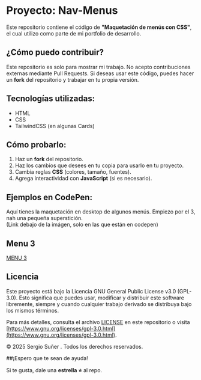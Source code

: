 #  Proyecto: Nav-Menus

Este repositorio contiene el código de **"Maquetación de menús con CSS"**, el cual utilizo como parte de mi portfolio de desarrollo.

## ¿Cómo puedo contribuir?

Este repositorio es solo para mostrar mi trabajo. No acepto contribuciones externas mediante Pull Requests. Si deseas usar este código, puedes hacer un **fork** del repositorio y trabajar en tu propia versión.

## Tecnologías utilizadas:

- HTML
- CSS
- TailwindCSS (en algunas Cards)

## Cómo probarlo:

1. Haz un **fork** del repositorio.
2. Haz los cambios que desees en tu copia para usarlo en tu proyecto.
3. Cambia reglas **CSS** (colores, tamaño, fuentes).
4. Agrega interactividad con **JavaScript** (si es necesario).


## Ejemplos en CodePen:

Aquí tienes la maquetación en desktop de algunos menús. Empiezo por el 3, nah una pequeña superstición.  
(Link debajo de la imágen, solo en las que están en codepen)


## Menu 3 
[MENU 3](https://codepen.io/Ser2310/pen/YPzBOYz)

## Licencia

Este proyecto está bajo la Licencia GNU General Public License v3.0 (GPL-3.0). 
Esto significa que puedes usar, modificar y distribuir este software libremente, 
siempre y cuando cualquier trabajo derivado se distribuya bajo los mismos términos.

Para más detalles, consulta el archivo [LICENSE](LICENSE) en este repositorio 
o visita [https://www.gnu.org/licenses/gpl-3.0.html](https://www.gnu.org/licenses/gpl-3.0.html).

© 2025 Sergio Suñer . Todos los derechos reservados.


##¡Espero que te sean de ayuda! 

Si te gusta, dale una **estrella ⭐** al repo.



